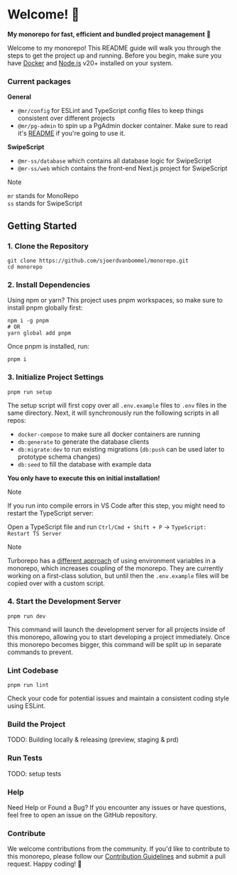 # Welcome! 👋

**My monorepo for fast, efficient and bundled project management** 🚀

Welcome to my monorepo! This README guide will walk you through the steps to get the project up and running. Before you begin, make sure you have [Docker](https://www.docker.com/products/docker-desktop/) and [Node.js](https://nodejs.org/en/download) v20+ installed on your system.

### Current packages

**General**
- `@mr/config` for ESLint and TypeScript config files to keep things consistent over different projects
- `@mr/pg-admin` to spin up a PgAdmin docker container. Make sure to read it's [README](./packages/pg-admin/README.md) if you're going to use it.

**SwipeScript**
- `@mr-ss/database` which contains all database logic for SwipeScript
- `@mr-ss/web` which contains the front-end Next.js project for SwipeScript

> [!NOTE]
> `mr` stands for MonoRepo<br>
> `ss` stands for SwipeScript

## Getting Started

### **1. Clone the Repository** 

```
git clone https://github.com/sjoerdvanbommel/monorepo.git
cd monorepo
```

### **2. Install Dependencies** 

Using npm or yarn? This project uses pnpm workspaces, so make sure to install pnpm globally first:

```
npm i -g pnpm
# OR
yarn global add pnpm
```

Once pnpm is installed, run:

```
pnpm i
```


### **3. Initialize Project Settings**

```
pnpm run setup
```

The setup script will first copy over all `.env.example` files to `.env` files in the same directory. Next, it will synchronously run the following scripts in all repos:

- `docker-compose` to make sure all docker containers are running
- `db:generate` to generate the database clients
- `db:migrate:dev` to run existing migrations (`db:push` can be used later to prototype schema changes)
- `db:seed` to fill the database with example data

**You only have to execute this on initial installation!**

> [!NOTE]
> If you run into compile errors in VS Code after this step, you might need to restart the TypeScript server:
> 
> Open a TypeScript file and run `Ctrl/Cmd + Shift + P` -> `TypeScript: Restart TS Server`

> [!NOTE]
> Turborepo has a [different approach](https://turbo.build/repo/docs/handbook/dev#using-environment-variables) of using environment variables in a monorepo, which increases coupling of the monorepo. They are currently working on a first-class solution, but until then the `.env.example` files will be copied over with a custom script.

### **4. Start the Development Server**

```
pnpm run dev
```

This command will launch the development server for all projects inside of this monorepo, allowing you to start developing a project immediately. Once this monorepo becomes bigger, this command will be split up in separate commands to prevent.

### **Lint Codebase**

```
pnpm run lint
```
Check your code for potential issues and maintain a consistent coding style using ESLint.

### **Build the Project**

TODO: Building locally & releasing (preview, staging & prd)

### **Run Tests**

TODO: setup tests

### Help

Need Help or Found a Bug?
If you encounter any issues or have questions, feel free to open an issue on the GitHub repository.

### Contribute

We welcome contributions from the community. If you'd like to contribute to this monorepo, please follow our [Contribution Guidelines](./CONTRIBUTING.md) and submit a pull request. Happy coding! 🚀
